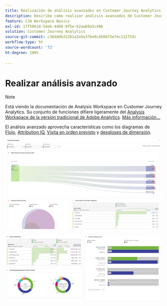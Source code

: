 ```yaml
---
title: Realización de análisis avanzados en Customer Journey Analytics
description: Describe cómo realizar análisis avanzados de Customer Journey Analytics el Espacio de trabajo.
feature: CJA Workspace Basics
exl-id: 17f50618-54eb-4d60-9f5e-62aab9a3c49b
solution: Customer Journey Analytics
source-git-commit: c36dddb31261a3a5e37be9c4566f5e7ec212f53c
workflow-type: ht
source-wordcount: '72'
ht-degree: 100%

---
```


# Realizar análisis avanzado

>[!NOTE]
>
>Está viendo la documentación de Analysis Workspace en Customer Journey Analytics. Su conjunto de funciones difiere ligeramente del [Analysis Workspace de la versión tradicional de Adobe Analytics](https://experienceleague.adobe.com/docs/analytics/analyze/analysis-workspace/home.html?lang=es). [Más información...](/help/getting-started/cja-aa.md)

El análisis avanzado aprovecha características como los diagramas de [Flujo](/help/analysis-workspace/visualizations/c-flow/flow.md), [Attribution IQ](/help/analysis-workspace/attribution/overview.md), [Visita en orden previsto](/help/analysis-workspace/visualizations/fallout/fallout-flow.md) y [desgloses de dimensión](/help/components/dimensions/t-breakdown-fa.md).

![Captura de pantalla del espacio de trabajo 1](assets/cja-adv-analysis1.png)

![Captura de pantalla del espacio de trabajo 2](assets/cja-adv-analysis2.png)

